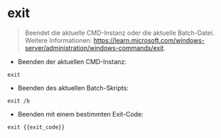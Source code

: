 # exit

> Beendet die aktuelle CMD-Instanz oder die aktuelle Batch-Datei.
> Weitere Informationen: <https://learn.microsoft.com/windows-server/administration/windows-commands/exit>.

- Beenden der aktuellen CMD-Instanz:

`exit`

- Beenden des aktuellen Batch-Skripts:

`exit /b`

- Beenden mit einem bestimmten Exit-Code:

`exit {{exit_code}}`